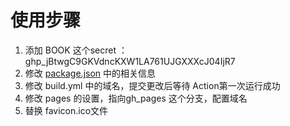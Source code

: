 # 使用步骤

1. 添加 BOOK 这个secret ： 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
2. 修改 [package.json](docs/package.json) 中的相关信息
3. 修改 build.yml 中的域名，提交更改后等待 Action第一次运行成功
4. 修改 pages 的设置，指向gh_pages 这个分支，配置域名
5. 替换 favicon.ico文件